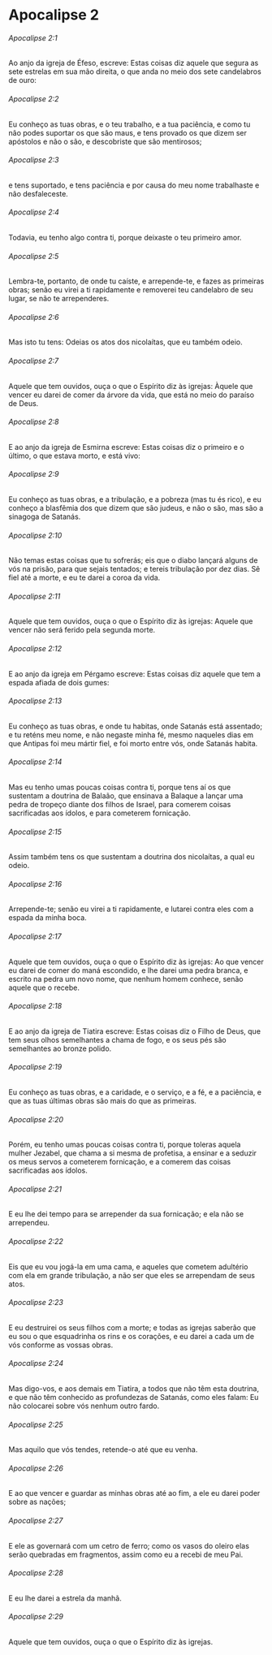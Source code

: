 # Apocalipse 2

###### Apocalipse 2:1

Ao anjo da igreja de Éfeso, escreve: Estas coisas diz aquele que segura as sete estrelas em sua mão direita, o que anda no meio dos sete candelabros de ouro:

###### Apocalipse 2:2

Eu conheço as tuas obras, e o teu trabalho, e a tua paciência, e como tu não podes suportar os que são maus, e tens provado os que dizem ser apóstolos e não o são, e descobriste que são mentirosos;

###### Apocalipse 2:3

e tens suportado, e tens paciência e por causa do meu nome trabalhaste e não desfaleceste.

###### Apocalipse 2:4

Todavia, eu tenho algo contra ti, porque deixaste o teu primeiro amor.

###### Apocalipse 2:5

Lembra-te, portanto, de onde tu caíste, e arrepende-te, e fazes as primeiras obras; senão eu virei a ti rapidamente e removerei teu candelabro de seu lugar, se não te arrependeres.

###### Apocalipse 2:6

Mas isto tu tens: Odeias os atos dos nicolaítas, que eu também odeio.

###### Apocalipse 2:7

Aquele que tem ouvidos, ouça o que o Espírito diz às igrejas: Àquele que vencer eu darei de comer da árvore da vida, que está no meio do paraíso de Deus.

###### Apocalipse 2:8

E ao anjo da igreja de Esmirna escreve: Estas coisas diz o primeiro e o último, o que estava morto, e está vivo:

###### Apocalipse 2:9

Eu conheço as tuas obras, e a tribulação, e a pobreza (mas tu és rico), e eu conheço a blasfêmia dos que dizem que são judeus, e não o são, mas são a sinagoga de Satanás.

###### Apocalipse 2:10

Não temas estas coisas que tu sofrerás; eis que o diabo lançará alguns de vós na prisão, para que sejais tentados; e tereis tribulação por dez dias. Sê fiel até a morte, e eu te darei a coroa da vida.

###### Apocalipse 2:11

Aquele que tem ouvidos, ouça o que o Espírito diz às igrejas: Aquele que vencer não será ferido pela segunda morte.

###### Apocalipse 2:12

E ao anjo da igreja em Pérgamo escreve: Estas coisas diz aquele que tem a espada afiada de dois gumes:

###### Apocalipse 2:13

Eu conheço as tuas obras, e onde tu habitas, onde Satanás está assentado; e tu reténs meu nome, e não negaste minha fé, mesmo naqueles dias em que Antipas foi meu mártir fiel, e foi morto entre vós, onde Satanás habita.

###### Apocalipse 2:14

Mas eu tenho umas poucas coisas contra ti, porque tens aí os que sustentam a doutrina de Balaão, que ensinava a Balaque a lançar uma pedra de tropeço diante dos filhos de Israel, para comerem coisas sacrificadas aos ídolos, e para cometerem fornicação.

###### Apocalipse 2:15

Assim também tens os que sustentam a doutrina dos nicolaítas, a qual eu odeio.

###### Apocalipse 2:16

Arrepende-te; senão eu virei a ti rapidamente, e lutarei contra eles com a espada da minha boca.

###### Apocalipse 2:17

Aquele que tem ouvidos, ouça o que o Espírito diz às igrejas: Ao que vencer eu darei de comer do maná escondido, e lhe darei uma pedra branca, e escrito na pedra um novo nome, que nenhum homem conhece, senão aquele que o recebe.

###### Apocalipse 2:18

E ao anjo da igreja de Tiatira escreve: Estas coisas diz o Filho de Deus, que tem seus olhos semelhantes a chama de fogo, e os seus pés são semelhantes ao bronze polido.

###### Apocalipse 2:19

Eu conheço as tuas obras, e a caridade, e o serviço, e a fé, e a paciência, e que as tuas últimas obras são mais do que as primeiras.

###### Apocalipse 2:20

Porém, eu tenho umas poucas coisas contra ti, porque toleras aquela mulher Jezabel, que chama a si mesma de profetisa, a ensinar e a seduzir os meus servos a cometerem fornicação, e a comerem das coisas sacrificadas aos ídolos.

###### Apocalipse 2:21

E eu lhe dei tempo para se arrepender da sua fornicação; e ela não se arrependeu.

###### Apocalipse 2:22

Eis que eu vou jogá-la em uma cama, e aqueles que cometem adultério com ela em grande tribulação, a não ser que eles se arrependam de seus atos.

###### Apocalipse 2:23

E eu destruirei os seus filhos com a morte; e todas as igrejas saberão que eu sou o que esquadrinha os rins e os corações, e eu darei a cada um de vós conforme as vossas obras.

###### Apocalipse 2:24

Mas digo-vos, e aos demais em Tiatira, a todos que não têm esta doutrina, e que não têm conhecido as profundezas de Satanás, como eles falam: Eu não colocarei sobre vós nenhum outro fardo.

###### Apocalipse 2:25

Mas aquilo que vós tendes, retende-o até que eu venha.

###### Apocalipse 2:26

E ao que vencer e guardar as minhas obras até ao fim, a ele eu darei poder sobre as nações;

###### Apocalipse 2:27

E ele as governará com um cetro de ferro; como os vasos do oleiro elas serão quebradas em fragmentos, assim como eu a recebi de meu Pai.

###### Apocalipse 2:28

E eu lhe darei a estrela da manhã.

###### Apocalipse 2:29

Aquele que tem ouvidos, ouça o que o Espírito diz às igrejas.

